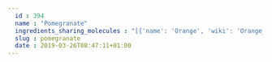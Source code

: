 ```yaml
---
  id : 394
  name : "Pomegranate"
  ingredients_sharing_molecules : "[{'name': 'Orange', 'wiki': 'Orange_(fruit)', 'id': 194, 'category': 'Fruit', 'common_molecules': [89594, 5280443, 5280598, 6054, 7284, 527, 9064, 8094, 638278, 6072, 6202, 5363388, 644104, 5280511, 650, 7461, 5367719, 13144, 4788, 637775, 6986, 247, 61020, 8452, 853433, 72276, 638011, 1889, 15394, 5280445, 637566, 240, 33931, 7462, 5365811, 5372954, 8130, 65084, 798, 6569, 5281168, 441005, 72277, 6561, 442428, 637542, 441484, 22311, 107971, 66654, 5284639, 10448, 338, 7288, 8723, 11552, 79803, 1110, 6050, 6654, 7463, 5318042, 107905, 31260, 2345, 5280863, 784, 10393, 439341, 7150, 5280343, 1549026, 126, 998, 7847, 445070, 768, 323, 11230, 1183, 5281515, 9862, 5281708, 637511, 65064, 5284503, 802, 180, 72, 61503, 643941, 999, 439246, 244, 8768, 26447, 439263, 1130, 454, 107, 878, 444539, 14896, 18635, 7858, 8857, 5315892, 11509, 6184, 643779, 6251, 440917, 439533, 11128, 31289, 7654]}, {'name': 'Tea', 'wiki': 'Tea', 'id': 310, 'category': 'Plant', 'common_molecules': [89594, 5280443, 5280598, 5367719, 6054, 7284, 527, 9064, 8094, 638278, 6072, 6202, 5363388, 644104, 5280511, 650, 8103, 13144, 4788, 637775, 61020, 247, 8452, 853433, 72276, 638011, 1889, 15394, 5280445, 637566, 240, 33931, 7462, 5365811, 5281167, 5372954, 8130, 798, 6569, 5281168, 441005, 72277, 6561, 65084, 637542, 441484, 22311, 65064, 107971, 5284639, 10448, 338, 7288, 8723, 11552, 79803, 1110, 6050, 6654, 5280804, 6986, 5318042, 107905, 31260, 2345, 5280863, 784, 10393, 439341, 7150, 5280343, 1549026, 126, 998, 7847, 445070, 768, 323, 11230, 1183, 5281515, 9862, 5281708, 637511, 7720, 5284503, 802, 180, 72, 61503, 643941, 999, 439246, 244, 8768, 26447, 439263, 1130, 454, 107, 878, 444539, 14896, 18635, 7858, 8857, 5315892, 11509, 6184, 643779, 6251, 439533, 11128, 31289, 7654]}, {'name': 'Carrot', 'wiki': 'Carrot', 'id': 368, 'category': 'Vegetable Root', 'common_molecules': [89594, 5280443, 5280598, 6054, 7284, 527, 9064, 8094, 638278, 6072, 6202, 5363388, 644104, 5280511, 650, 7461, 5367719, 13144, 4788, 637775, 6986, 247, 61020, 8452, 853433, 72276, 638011, 1889, 15394, 5280445, 637566, 240, 33931, 7462, 5365811, 5372954, 8130, 798, 6569, 441005, 72277, 6561, 65084, 637542, 441484, 22311, 107971, 5284639, 10448, 875, 338, 7288, 8723, 11552, 79803, 1110, 6050, 6654, 5280804, 7463, 5318042, 107905, 31260, 2345, 5280863, 784, 10393, 439341, 7150, 5280343, 1549026, 126, 998, 7847, 445070, 768, 323, 11230, 1183, 5281515, 9862, 5281708, 637511, 65064, 5284503, 802, 180, 72, 61503, 643941, 6436017, 999, 439246, 244, 8768, 26447, 439263, 1130, 454, 107, 878, 444539, 14896, 18635, 7858, 8857, 5315892, 11509, 6184, 643779, 6251, 439533, 11128, 31289, 7654]}, {'name': 'Black Currant', 'wiki': 'Blackcurrant', 'id': 174, 'category': 'Fruit', 'common_molecules': [89594, 5280443, 5280598, 6054, 7284, 527, 9064, 8094, 638278, 6072, 6202, 5363388, 644104, 5280511, 650, 5367719, 13144, 4788, 637775, 6986, 247, 61020, 8452, 853433, 72276, 638011, 1889, 15394, 5280445, 637566, 240, 33931, 7462, 5365811, 5281167, 5372954, 8130, 798, 6569, 5281168, 441005, 72277, 6561, 65084, 637542, 441484, 22311, 107971, 5284639, 10448, 338, 7288, 8723, 11552, 79803, 1110, 6050, 6654, 5280804, 7463, 5318042, 107905, 31260, 2345, 5280863, 784, 10393, 439341, 7150, 5280343, 1549026, 126, 998, 7847, 445070, 768, 323, 11230, 1183, 5281515, 9862, 5281708, 637511, 65064, 5284503, 802, 180, 72, 61503, 643941, 999, 439246, 244, 8768, 26447, 439263, 1130, 454, 107, 878, 444539, 14896, 18635, 7858, 8857, 5315892, 11509, 6184, 643779, 6251, 439533, 11128, 31289, 7654]}, {'name': 'Fig', 'wiki': 'Common_fig', 'id': 181, 'category': 'Fruit', 'common_molecules': [89594, 5280443, 5280598, 5367719, 6054, 7284, 527, 9064, 8094, 638278, 6072, 6202, 5363388, 644104, 5280511, 650, 8103, 13144, 4788, 637775, 6986, 247, 61020, 8452, 853433, 72276, 638011, 1889, 15394, 5280445, 637566, 240, 33931, 5365811, 5281167, 8130, 798, 6569, 5281168, 441005, 72277, 6561, 65084, 637542, 441484, 22311, 107971, 5284639, 10448, 875, 338, 7288, 8723, 11552, 79803, 1110, 6050, 6654, 5280804, 7463, 5318042, 107905, 31260, 2345, 5280863, 784, 10393, 439341, 7150, 5280343, 1549026, 126, 998, 7847, 445070, 768, 323, 1183, 5281515, 9862, 5281708, 637511, 65064, 5284503, 802, 180, 72, 61503, 643941, 6436017, 999, 439246, 244, 8768, 26447, 439263, 1130, 454, 107, 878, 444539, 14896, 18635, 7858, 8857, 5315892, 11509, 6184, 643779, 6251, 439533, 11128, 31289, 7654]}]"
  slug : pomegranate
  date : 2019-03-26T08:47:11+01:00
---
```



